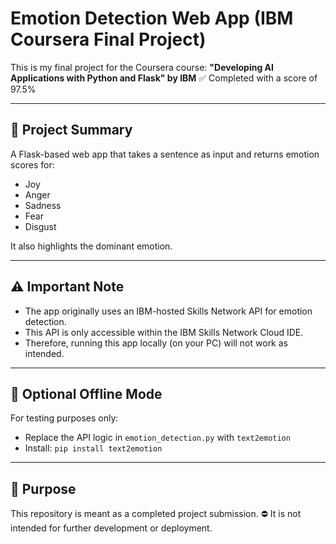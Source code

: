 # Emotion Detection Web App (IBM Coursera Final Project)

This is my final project for the Coursera course:
**"Developing AI Applications with Python and Flask" by IBM**
✅ Completed with a score of 97.5%

---

## 📌 Project Summary
A Flask-based web app that takes a sentence as input and returns emotion scores for:
- Joy
- Anger
- Sadness
- Fear
- Disgust

It also highlights the dominant emotion.

---

## ⚠️ Important Note
- The app originally uses an IBM-hosted Skills Network API for emotion detection.
- This API is only accessible within the IBM Skills Network Cloud IDE.
- Therefore, running this app locally (on your PC) will not work as intended.

---

## 🧪 Optional Offline Mode
For testing purposes only:
- Replace the API logic in `emotion_detection.py` with `text2emotion`
- Install: `pip install text2emotion`

---

## 📎 Purpose
This repository is meant as a completed project submission.
⛔ It is not intended for further development or deployment.
